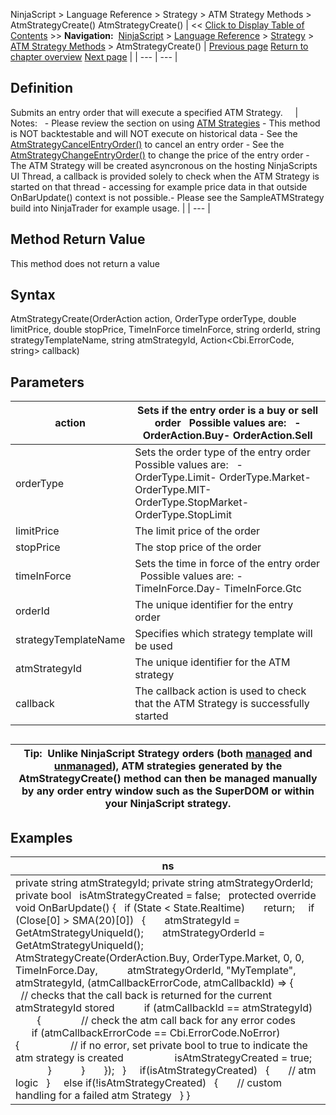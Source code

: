 ﻿
NinjaScript > Language Reference > Strategy > ATM Strategy Methods > AtmStrategyCreate()
AtmStrategyCreate()
| << [Click to Display Table of Contents](atmstrategycreate.md) >> **Navigation:**     [NinjaScript](ninjascript-1.md) > [Language Reference](language_reference_wip-1.md) > [Strategy](strategy-1.md) > [ATM Strategy Methods](atm_strategy_methods-1.md) > AtmStrategyCreate() | [Previous page](atmstrategyclose-1.md) [Return to chapter overview](atm_strategy_methods-1.md) [Next page](getatmstrategyentryorderstatus-1.md) |
| --- | --- |
## Definition
Submits an entry order that will execute a specified ATM Strategy.  
 
| Notes:   - Please review the section on using [ATM Strategies](using_atm_strategies-1.md) - This method is NOT backtestable and will NOT execute on historical data - See the [AtmStrategyCancelEntryOrder()](atmstrategycancelentryorder-1.md) to cancel an entry order - See the [AtmStrategyChangeEntryOrder()](atmstrategychangeentryorder-1.md) to change the price of the entry order - The ATM Strategy will be created asyncronous on the hosting NinjaScripts UI Thread, a callback is provided solely to check when the ATM Strategy is started on that thread - accessing for example price data in that outside OnBarUpdate() context is not possible.- Please see the SampleATMStrategy build into NinjaTrader for example usage. |
| --- |

## Method Return Value
This method does not return a value
## 
## Syntax
AtmStrategyCreate(OrderAction action, OrderType orderType, double limitPrice, double stopPrice, TimeInForce timeInForce, string orderId, string strategyTemplateName, string atmStrategyId, Action<Cbi.ErrorCode, string> callback) 
 
## 
## Parameters
| action | Sets if the entry order is a buy or sell order    Possible values are:   - OrderAction.Buy- OrderAction.Sell |
| --- | --- |
| orderType | Sets the order type of the entry order   Possible values are:   - OrderType.Limit- OrderType.Market- OrderType.MIT- OrderType.StopMarket- OrderType.StopLimit |
| limitPrice | The limit price of the order |
| stopPrice | The stop price of the order |
| timeInForce | Sets the time in force of the entry order   Possible values are: - TimeInForce.Day- TimeInForce.Gtc |
| orderId | The unique identifier for the entry order |
| strategyTemplateName | Specifies which strategy template will be used |
| atmStrategyId | The unique identifier for the ATM strategy |
| callback | The callback action is used to check that the ATM Strategy is successfully started |
## 
## 
| Tip:  Unlike NinjaScript Strategy orders (both [managed](managed_approach-1.md) and [unmanaged](unmanaged_approach-1.md)), ATM strategies generated by the AtmStrategyCreate() method can then be managed manually by any order entry window such as the SuperDOM or within your NinjaScript strategy. |
| --- |
## 
## 
## Examples
| ns |
| --- |
| private string atmStrategyId; private string atmStrategyOrderId; private bool   isAtmStrategyCreated = false;   protected override void OnBarUpdate() {    if (State < State.Realtime)        return;      if (Close[0] > SMA(20)[0])    {        atmStrategyId = GetAtmStrategyUniqueId();        atmStrategyOrderId = GetAtmStrategyUniqueId();          AtmStrategyCreate(OrderAction.Buy, OrderType.Market, 0, 0, TimeInForce.Day,            atmStrategyOrderId, "MyTemplate", atmStrategyId, (atmCallbackErrorCode, atmCallbackId) => {              // checks that the call back is returned for the current atmStrategyId stored            if (atmCallbackId == atmStrategyId)            {                // check the atm call back for any error codes                if (atmCallbackErrorCode == Cbi.ErrorCode.NoError)                {                    // if no error, set private bool to true to indicate the atm strategy is created                    isAtmStrategyCreated = true;                }            }        });    }      if(isAtmStrategyCreated)    {        // atm logic    }      else if(!isAtmStrategyCreated)    {        // custom handling for a failed atm Strategy    } } |

